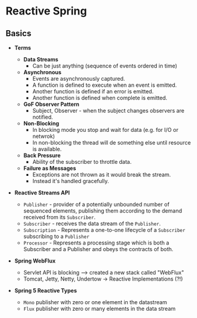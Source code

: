 # Reactive Spring

## Basics

- **Terms**
  - **Data Streams**
    - Can be just anything (sequence of events ordered in time)
  - **Asynchronous**
    - Events are asynchronously captured.
    - A function is defined to execute when an event is emitted.
    - Another function is defined if an error is emitted.
    - Another function is defined when complete is emitted.
  - **GoF Observer Pattern**
    - Subject, Observer - when the subject changes observers are notified.
  - **Non-Blocking**
    - In blocking mode you stop and wait for data (e.g. for I/O or netwrok)
    - In non-blocking the thread will de something else until resource is available.
  - **Back Pressure**
    - Ability of the subscriber to throttle data.
  - **Failure as Messages**
    - Exceptions are not thrown as it would break the stream.
    - Instead it's handled gracefully.

- **Reactive Streams API**
  - `Publisher` - provider of a potentially unbounded number of sequenced elements, publishing them according to the demand received from its `Subscriber`.
  - `Subscriber` - receives the data stream of the `Publisher`.
  - `Subscription` - Represents a one-to-one lifecycle of a `Subscriber` subscribing to a `Publisher`
  - `Processor` - Represents a processing stage which is both a Subscriber and a Publisher and obeys the contracts of both.

- **Spring WebFlux**
  - Servlet API is blocking --> created a new stack called "WebFlux"
  - Tomcat, Jetty, Netty, Undertow -> Reactive Implementations (?!)
- **Spring 5 Reactive Types**
  - `Mono` publisher with zero or one element in the datastream
  - `Flux` publisher with zero or many elements in the data stream